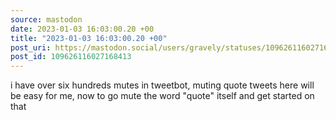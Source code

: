 ```yaml
---
source: mastodon
date: 2023-01-03 16:03:00.20 +00
title: "2023-01-03 16:03:00.20 +00"
post_uri: https://mastodon.social/users/gravely/statuses/109626116027168413
post_id: 109626116027168413
---
```

i have over six hundreds mutes in tweetbot, muting quote tweets here will be easy for me, now to go mute the word "quote" itself and get started on that


